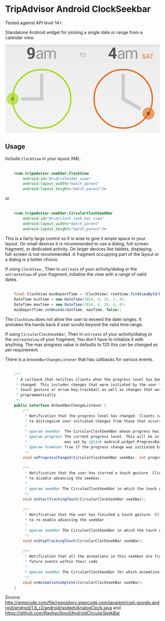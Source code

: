TripAdvisor Android ClockSeekbar
==========================


Tested against API level 14+.

Standalone Android widget for picking a single date or range from a calendar view.

![Screenshot](ScreenShot.png)

Usage
-----

Include `ClockView` in your layout XML.

```xml

    <com.tripadvisor.seekbar.ClockView
        android:id="@+id/calendar_view"
        android:layout_width="match_parent"
        android:layout_height="match_parent"/>

```

or

```xml

    <com.tripadvisor.seekbar.CircularClockSeekBar
        android:id="@+id/clock_seek_bar_view"
        android:layout_width="match_parent"
        android:layout_height="match_parent"/>

```

This is a fairly large control so it is wise to give it ample space in your layout. On small
devices it is recommended to use a dialog, full-screen fragment, or dedicated activity. On larger
devices like tablets, displaying full-screen is not recommended. A fragment occupying part of the
layout or a dialog is a better choice.

If using `ClockView` , Then in `onCreate` of your activity/dialog or the `onCreateView` of your fragment, initialize the
view with a range of valid dates.

```java

    final ClockView minDepartTime = (ClockView) rootView.findViewById(R.id.min_depart_time_clock_view);
    DateTime minTime = new DateTime(2014, 4, 25, 7, 0);
    DateTime maxTime = new DateTime(2014, 4, 26, 4, 0);
    minDepartTime.setBounds(minTime, maxTime, false);

```
The `ClockView` does not allow the user to exceed the date ranges. It animates the hands back if user scrolls beyond the valid time range.


If using `CircularClockSeekBar`, Then in `onCreate` of your activity/dialog or the `onCreateView` of your fragment, You don't
have to initialize it with anything. The max progress value is defaults to 120 this can be changed as per requirement.

There is a `OnSeekBarChangeListener` that has callbacks for various events.

```java

    /**
     * A callback that notifies clients when the progress level has been
     * changed. This includes changes that were initiated by the user through a
     * touch gesture or arrow key/trackball as well as changes that were initiated
     * programmatically.
     */
    public interface OnSeekBarChangeListener {
        /**
         * Notification that the progress level has changed. Clients can use the fromUser parameter
         * to distinguish user-initiated changes from those that occurred programmatically.
         *
         * @param seekBar  The CircularClockSeekBar whose progress has changed
         * @param progress The current progress level. This will be in the range 0..max where max
         *                 was set by {@link android.widget.ProgressBar#setMax(int)}. (The default value for max is 100.)
         * @param fromUser True if the progress change was initiated by the user.
         */
        void onProgressChanged(CircularClockSeekBar seekBar, int progress, boolean fromUser);

        /**
         * Notification that the user has started a touch gesture. Clients may want to use this
         * to disable advancing the seekbar.
         *
         * @param seekBar The CircularClockSeekBar in which the touch gesture began
         */
        void onStartTrackingTouch(CircularClockSeekBar seekBar);

        /**
         * Notification that the user has finished a touch gesture. Clients may want to use this
         * to re-enable advancing the seekbar.
         *
         * @param seekBar The CircularClockSeekBar in which the touch gesture began
         */
        void onStopTrackingTouch(CircularClockSeekBar seekBar);

        /**
         * Notification that all the animations in this seekbar are finished. Clients may use this to trigger
         * future events within their code.
         *
         * @param seekBar The CircularClockSeekBar for which animations are complete.
         */
        void onAnimationComplete(CircularClockSeekBar seekBar);
    }

```

Source: http://grepcode.com/file/repository.grepcode.com/java/ext/com.google.android/android/1.6_r2/android/widget/AnalogClock.java
and https://github.com/RaghavSood/AndroidCircularSeekBar

